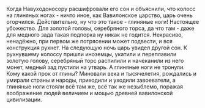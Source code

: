   Когда Навуходоносору расшифровали его сон и объяснили, что колосс на глиняных ногах - ничто иное, как Вавилонское царство, царь очень огорчился. Действительно, ну что это такое - глиняные ноги! Настоящее убожество. Для золотой головы, серебряного торса, да что там - даже для медного зада такая подпорка ну никак не годится. Некрасиво, ненадёжно, при первом же потрясении может подвести, и вся конструкция рухнет.
На следующую ночь царь увидел другой сон. К рухнувшему колоссу пришли иноземцы, укатили и переплавили золотую голову, серебряный торс распилили и начеканили из него монет, медный зад пустили на утварь. А глиняные ноги не тронули. Кому какой прок от глины?
Миновали века и тысячелетия, рождались и умирали страны и народы, приходили и уходили завоеватели, а глиняные ноги стояли всё там же, всё так же незыблемо, поражая воображение людей величием и мощью древней вавилонской цивилизации.      